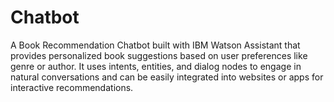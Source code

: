 # Chatbot
A Book Recommendation Chatbot built with IBM Watson Assistant that provides personalized book suggestions based on user preferences like genre or author. It uses intents, entities, and dialog nodes to engage in natural conversations and can be easily integrated into websites or apps for interactive recommendations. 
